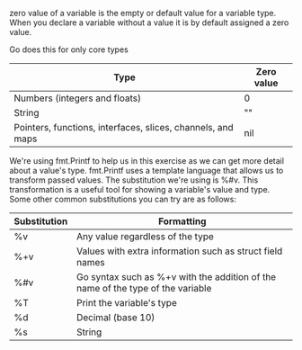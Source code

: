 zero value of a variable is the empty or default value for a variable type. When you declare a variable without a value it is by default assigned a zero value.

Go does this for only core types

| **Type** | Zero value |
| ----------- | ----------- |
| Numbers (integers and floats) | 0 |
| String | "" |
| Pointers, functions, interfaces, slices, channels, and maps | nil |


We're using fmt.Printf to help us in this exercise as we can get more
detail about a value's type. fmt.Printf uses a template language that allows us to
transform passed values. The substitution we're using is %#v. This transformation is a
useful tool for showing a variable's value and type. Some other common substitutions
you can try are as follows:

| **Substitution** | **Formatting** |
| ----------- | ----------- |
| %v | Any value regardless of the type |
| %+v | Values with extra information such as struct field names |
| %#v | Go syntax such as %+v with the addition of the name of the type of the variable |
| %T | Print the variable's type |
| %d | Decimal (base 10) |
| %s | String |